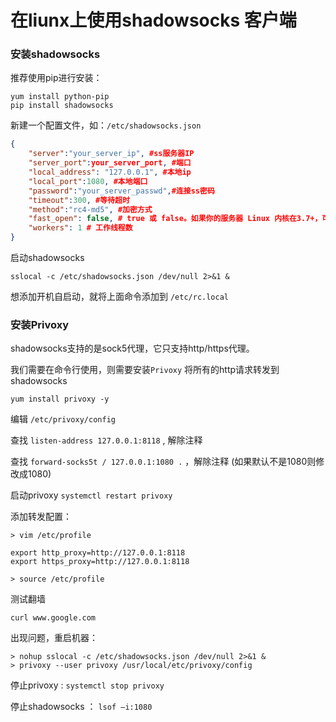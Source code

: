 # 在liunx上使用shadowsocks 客户端

### 安装shadowsocks

推荐使用pip进行安装：

```
yum install python-pip
pip install shadowsocks
```

新建一个配置文件，如：`/etc/shadowsocks.json`

```json
{
    "server":"your_server_ip", #ss服务器IP
    "server_port":your_server_port, #端口
    "local_address": "127.0.0.1", #本地ip
    "local_port":1080, #本地端口
    "password":"your_server_passwd",#连接ss密码
    "timeout":300, #等待超时
    "method":"rc4-md5", #加密方式
    "fast_open": false, # true 或 false。如果你的服务器 Linux 内核在3.7+，可以开启 fast_open 以降低延迟。开启方法： echo 3 > /proc/sys/net/ipv4/tcp_fastopen 开启之后，将 fast_open 的配置设置为 true 即可
    "workers": 1 # 工作线程数
}
```

启动shadowsocks
```
sslocal -c /etc/shadowsocks.json /dev/null 2>&1 &
```

想添加开机自启动，就将上面命令添加到 `/etc/rc.local`

### 安装Privoxy

shadowsocks支持的是sock5代理，它只支持http/https代理。

我们需要在命令行使用，则需要安装`Privoxy` 将所有的http请求转发到shadowsocks

```
yum install privoxy -y
```

编辑 `/etc/privoxy/config`

查找 `listen-address 127.0.0.1:8118` , 解除注释

查找 `forward-socks5t / 127.0.0.1:1080 .` ，解除注释 (如果默认不是1080则修改成1080)

启动privoxy `systemctl restart privoxy`

添加转发配置：

```
> vim /etc/profile

export http_proxy=http://127.0.0.1:8118
export https_proxy=http://127.0.0.1:8118

> source /etc/profile
```

测试翻墙

```
curl www.google.com
```

出现问题，重启机器：

```
> nohup sslocal -c /etc/shadowsocks.json /dev/null 2>&1 &
> privoxy --user privoxy /usr/local/etc/privoxy/config
```

停止privoxy : `systemctl stop privoxy`

停止shadowsocks ： `lsof –i:1080`